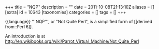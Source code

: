 +++
title = "NQP"
description = ""
date = 2011-10-08T21:13:10Z
aliases = []
[extra]
id = 10643
[taxonomies]
categories = []
tags = []
+++

{{language}}
'''NQP''', or "Not Quite Perl", is a simplified form of [[derived from::Perl 6]].

An introduction is at http://en.wikibooks.org/wiki/Parrot_Virtual_Machine/Not_Quite_Perl
